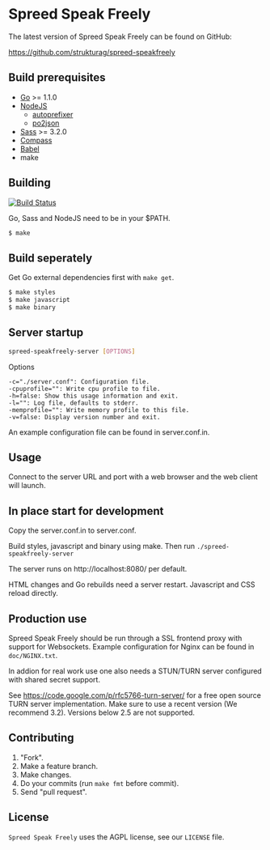 Spreed Speak Freely
===================

The latest version of Spreed Speak Freely can be found on GitHub:

  https://github.com/strukturag/spreed-speakfreely


## Build prerequisites

  - [Go](http://golang.org) >= 1.1.0
  - [NodeJS](http://nodejs.org/)
      + [autoprefixer](https://www.npmjs.org/package/autoprefixer)
      + [po2json](https://github.com/mikeedwards/po2json)
  - [Sass](http://sass-lang.com/) >= 3.2.0
  - [Compass](http://compass-style.org/)
  - [Babel](http://babel.pocoo.org/)
  - make


## Building

  [![Build Status](https://travis-ci.org/strukturag/spreed-speakfreely.png?branch=master)](https://travis-ci.org/strukturag/spreed-speakfreely)

  Go, Sass and NodeJS need to be in your $PATH.

  ```bash
  $ make
  ```


## Build seperately

  Get Go external dependencies first with ``make get``.

  ```bash
  $ make styles
  $ make javascript
  $ make binary
  ```


## Server startup

  ```bash
  spreed-speakfreely-server [OPTIONS]
  ```

  Options

    -c="./server.conf": Configuration file.
    -cpuprofile="": Write cpu profile to file.
    -h=false: Show this usage information and exit.
    -l="": Log file, defaults to stderr.
    -memprofile="": Write memory profile to this file.
    -v=false: Display version number and exit.

  An example configuration file can be found in server.conf.in.


## Usage

  Connect to the server URL and port with a web browser and the
  web client will launch.


## In place start for development

  Copy the server.conf.in to server.conf.

  Build styles, javascript and binary using make. Then run
  ``./spreed-speakfreely-server``

  The server runs on http://localhost:8080/ per default.

  HTML changes and Go rebuilds need a server restart. Javascript
  and CSS reload directly.


## Production use

  Spreed Speak Freely should be run through a SSL frontend proxy with
  support for Websockets. Example configuration for Nginx can be
  found in `doc/NGINX.txt`.

  In addion for real work use one also needs a STUN/TURN server
  configured with shared secret support.

  See https://code.google.com/p/rfc5766-turn-server/ for a free
  open source TURN server implementation. Make sure to use a recent
  version (We recommend 3.2). Versions below 2.5 are not supported.


## Contributing

1. "Fork".
2. Make a feature branch.
3. Make changes.
4. Do your commits (run ``make fmt`` before commit).
5. Send "pull request".

## License

`Spreed Speak Freely` uses the AGPL license, see our `LICENSE` file.
